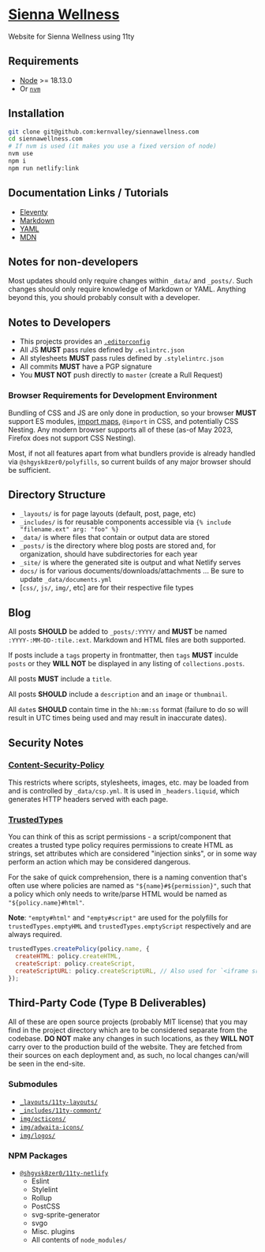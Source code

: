 # [Sienna Wellness](https://www.siennawellness.com)

Website for Sienna Wellness using 11ty

## Requirements

- [Node](https://nodejs.org/en) >= 18.13.0
- Or [`nvm`](https://github.com/nvm-sh/nvm)

## Installation

```bash
git clone git@github.com:kernvalley/siennawellness.com
cd siennawellness.com
# If nvm is used (it makes you use a fixed version of node)
nvm use
npm i
npm run netlify:link
```

## Documentation Links / Tutorials

- [Eleventy](11ty.dev/)
- [Markdown](https://commonmark.org/)
- [YAML](https://www.redhat.com/sysadmin/yaml-beginners)
- [MDN](https://developer.mozilla.org/en-US/docs/Web/)

## Notes for non-developers

Most updates should only require changes within `_data/` and `_posts/`. Such changes
should only require knowledge of Markdown or YAML. Anything beyond this, you should
probably consult with a developer.

## Notes to Developers

- This projects provides an [`.editorconfig`](https://editorconfig.org/#download)
- All JS **MUST** pass rules defined by `.eslintrc.json`
- All stylesheets **MUST** pass rules defined by `.stylelintrc.json`
- All commits **MUST** have a PGP signature
- You **MUST NOT** push directly to `master` (create a Rull Request)

### Browser Requirements for Development Environment

Bundling of CSS and JS are only done in production, so your browser **MUST**
support ES modules, [import maps](https://developer.mozilla.org/en-US/docs/Web/HTML/Element/script/type/importmap),
`@import` in CSS, and potentially CSS Nesting. Any modern browser supports all of
these (as-of May 2023, Firefox does not support CSS Nesting).

Most, if not all features apart from what bundlers provide is already handled
via `@shgysk8zer0/polyfills`, so current builds of any major browser should be
sufficient.

## Directory Structure

- `_layouts/` is for page layouts (default, post, page, etc)
- `_includes/` is for reusable components accessible via `{% include "filename.ext" arg: "foo" %}`
- `_data/` is where files that contain or output data are stored
- `_posts/` is the directory where blog posts are stored and, for organization, should have subdirectories for each year
- `_site/` is where the generated site is output and what Netlify serves
- `docs/` is for various documents/downloads/attachments ... Be sure to update `_data/documents.yml`
- [`css/`, `js/`, `img/`, etc] are for their respective file types

## Blog

All posts **SHOULD** be added to `_posts/:YYYY/` and **MUST** be named
`:YYYY-:MM-DD-:tile.:ext`. Markdown and HTML files are both supported.

If posts include a `tags` property in frontmatter, then `tags` **MUST** inculde
`posts` or they **WILL NOT** be displayed in any listing of `collections.posts`.

All posts **MUST** include a `title`.

All posts **SHOULD** include a `description` and an `image` or `thumbnail`.

All `date`s **SHOULD** contain time in the `hh:mm:ss` format (failure to do so
will result in UTC times being used and may result in inaccurate dates).

## Security Notes

### [Content-Security-Policy](https://developer.mozilla.org/en-US/docs/Web/HTTP/Headers/Content-Security-Policy)

This restricts where scripts, stylesheets, images, etc. may be loaded from and
is controlled by `_data/csp.yml`. It is used in `_headers.liquid`, which generates
HTTP headers served with each page.

### [TrustedTypes](https://developer.mozilla.org/en-US/docs/Web/API/TrustedTypePolicy)

You can think of this as script permissions - a script/component that creates
a trusted type policy requires permissions to create HTML as strings, set attributes
which are considered "injection sinks", or in some way perform an action which
may be considered dangerous.

For the sake of quick comprehension, there is a naming convention that's often
use where policies are named as `"${name}#${permission}"`, such that a policy
which only needs to write/parse HTML would be named as `"${policy.name}#html"`.

**Note**: `"empty#html"` and `"empty#script"` are used for the polyfills for
`trustedTypes.emptyHML` and `trustedTypes.emptyScript` respectively and are always
required.

```js
trustedTypes.createPolicy(policy.name, {
  createHTML: policy.createHTML,
  createScript: policy.createScript,
  createScriptURL: policy.createScriptURL, // Also used for `<iframe src>`, etc.
});
```

## Third-Party Code (Type B Deliverables)

All of these are open source projects (probably MIT license) that you may find
in the project directory which are to be considered separate from the codebase.
**DO NOT** make any changes in such locations, as they **WILL NOT** carry over
to the production build of the website. They are fetched from their sources on
each deployment and, as such, no local changes can/will be seen in the end-site.

### Submodules

- [`_layouts/11ty-layouts/`](https://github.com/shgysk8zer0/11ty-layouts/)
- [`_includes/11ty-commont/`](https://github.com/shgysk8zer0/11ty-common)
- [`img/octicons/`](https://github.com/shgysk8zer0/octicons-svg)
- [`img/adwaita-icons/`](https://github.com/shgysk8zer0/adwaita-icons)
- [`img/logos/`](https://github.com/shgysk8zer0/logos)

### NPM Packages

- [`@shgysk8zer0/11ty-netlify`](https://github.com/shgysk8zer0/11ty-netlify)
  - Eslint
  - Stylelint
  - Rollup
  - PostCSS
  - svg-sprite-generator
  - svgo
  - Misc. plugins
  - All contents of `node_modules/`
